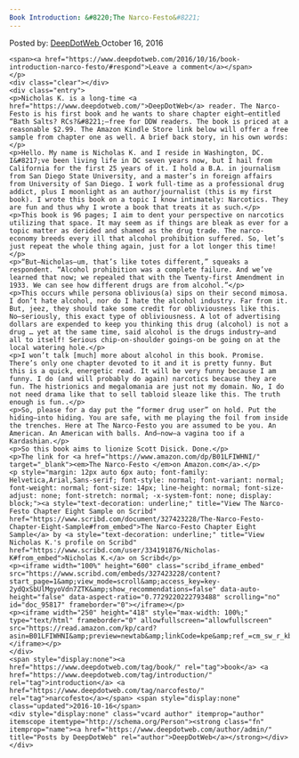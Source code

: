 ```yaml
---
Book Introduction: &#8220;The Narco-Festo&#8221;
---
```

<article class="post-listing post-15850 post type-post status-publish format-standard has-post-thumbnail hentry category-deepdot-news tag-book tag-introduction tag-narcofesto">
    <div class="post-inner">
    <p class="post-meta">
    <span>Posted by: <a href="https://www.deepdotweb.com/author/admin/" title="">DeepDotWeb </a></span>
    <span>October 16, 2016</span>
    
    <span><a href="https://www.deepdotweb.com/2016/10/16/book-introduction-narco-festo/#respond">Leave a comment</a></span>
    </p>
    <div class="clear"></div>
    <div class="entry">
    <p>Nicholas K. is a long-time <a href="https://www.deepdotweb.com/">DeepDotWeb</a> reader. The Narco-Festo is his first book and he wants to share chapter eight—entitled “Bath Salts? RCs?&#8221;—free for DDW readers. The book is priced at a reasonable $2.99. The Amazon Kindle Store link below will offer a free sample from chapter one as well. A brief back story, in his own words:</p>
    <p>Hello. My name is Nicholas K. and I reside in Washington, DC. I&#8217;ve been living life in DC seven years now, but I hail from California for the first 25 years of it. I hold a B.A. in journalism from San Diego State University, and a master’s in foreign affairs from University of San Diego. I work full-time as a professional drug addict, plus I moonlight as an author/journalist (this is my first book). I wrote this book on a topic I know intimately: Narcotics. They are fun and thus why I wrote a book that treats it as such.</p>
    <p>This book is 96 pages; I aim to dent your perspective on narcotics utilizing that space. It may seem as if things are bleak as ever for a topic matter as derided and shamed as the drug trade. The narco-economy breeds every ill that alcohol prohibition suffered. So, let’s just repeat the whole thing again, just for a lot longer this time!</p>
    <p>“But—Nicholas—um, that’s like totes different,” squeaks a respondent. “Alcohol prohibition was a complete failure. And we’ve learned that now; we repealed that with the Twenty-first Amendment in 1933. We can see how different drugs are from alcohol.”</p>
    <p>This occurs while persona oblivious(a) sips on their second mimosa. I don’t hate alcohol, nor do I hate the alcohol industry. Far from it. But, jeez, they should take some credit for obliviousness like this. No—seriously, this exact type of obliviousness. A lot of advertising dollars are expended to keep you thinking this drug (alcohol) is not a drug … yet at the same time, said alcohol is the drugs industry—and all to itself! Serious chip-on-shoulder goings-on be going on at the local watering hole.</p>
    <p>I won’t talk [much] more about alcohol in this book. Promise. There’s only one chapter devoted to it and it is pretty funny. But this is a quick, energetic read. It will be very funny because I am funny. I do (and will probably do again) narcotics because they are fun. The histrionics and megalomania are just not my domain. No, I do not need drama like that to sell tabloid sleaze like this. The truth enough is fun..</p>
    <p>So, please for a day put the “former drug user” on hold. Put the hiding—into hiding. You are safe, with me playing the foil from inside the trenches. Here at The Narco-Festo you are assumed to be you. An American. An American with balls. And—now—a vagina too if a Kardashian.</p>
    <p>So this book aims to lionize Scott Disick. Done.</p>
    <p>The link for <a href="https://www.amazon.com/dp/B01LFIWHNI/" target="_blank"><em>The Narco-Festo </em>on Amazon.com</a>.</p>
    <p style="margin: 12px auto 6px auto; font-family: Helvetica,Arial,Sans-serif; font-style: normal; font-variant: normal; font-weight: normal; font-size: 14px; line-height: normal; font-size-adjust: none; font-stretch: normal; -x-system-font: none; display: block;"><a style="text-decoration: underline;" title="View The Narco-Festo Chapter Eight Sample on Scribd" href="https://www.scribd.com/document/327423228/The-Narco-Festo-Chapter-Eight-Sample#from_embed">The Narco-Festo Chapter Eight Sample</a> by <a style="text-decoration: underline;" title="View Nicholas K.'s profile on Scribd" href="https://www.scribd.com/user/334191876/Nicholas-K#from_embed">Nicholas K.</a> on Scribd</p>
    <p><iframe width="100%" height="600" class="scribd_iframe_embed" src="https://www.scribd.com/embeds/327423228/content?start_page=1&amp;view_mode=scroll&amp;access_key=key-2ydQxSbUlMgyoVdn7ZTK&amp;show_recommendations=false" data-auto-height="false" data-aspect-ratio="0.7729220222793488" scrolling="no" id="doc_95817" frameborder="0"></iframe></p>
    <p><iframe width="250" height="418" style="max-width: 100%;" type="text/html" frameborder="0" allowfullscreen="allowfullscreen" src="https://read.amazon.com/kp/card?asin=B01LFIWHNI&amp;preview=newtab&amp;linkCode=kpe&amp;ref_=cm_sw_r_kb_dp_nM0.xbY4NDHEX&amp;tag=2783"></iframe></p>
    </div>
    <span style="display:none"><a href="https://www.deepdotweb.com/tag/book/" rel="tag">book</a> <a href="https://www.deepdotweb.com/tag/introduction/" rel="tag">introduction</a> <a href="https://www.deepdotweb.com/tag/narcofesto/" rel="tag">narcofesto</a></span> <span style="display:none" class="updated">2016-10-16</span>
    <div style="display:none" class="vcard author" itemprop="author" itemscope itemtype="http://schema.org/Person"><strong class="fn" itemprop="name"><a href="https://www.deepdotweb.com/author/admin/" title="Posts by DeepDotWeb" rel="author">DeepDotWeb</a></strong></div>
    </div>
</article>

